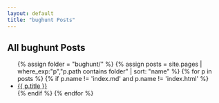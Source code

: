 ```yaml
---
layout: default
title: "bughunt Posts"
---
```


<h2>All bughunt Posts</h2>
<ul class="post-list">
  {% assign folder = "bughunt/" %}
  {% assign posts = site.pages 
     | where_exp:"p","p.path contains folder" 
     | sort: "name" %}
  {% for p in posts %}
    {% if p.name != 'index.md' and p.name != 'index.html' %}
      <li><a href="{{ p.url | relative_url }}">{{ p.title }}</a></li>
    {% endif %}
  {% endfor %}
</ul>

